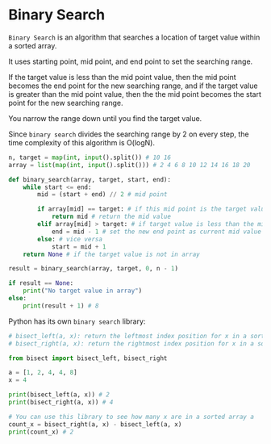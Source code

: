 # Binary Search 

```Binary Search``` is an algorithm that searches a location of target value within a sorted array. 

It uses starting point, mid point, and end point to set the searching range. 

If the target value is less than the mid point value, then the mid point becomes the end point for the new searching range, and if 
the target value is greater than the mid point value, then the the mid point becomes the start point for the new searching range. 

You narrow the range down until you find the target value. 

Since ```binary search``` divides the searching range by 2 on every step, the time complexity of this algorithm is O(logN). 

```python
n, target = map(int, input().split()) # 10 16
array = list(map(int, input().split())) # 2 4 6 8 10 12 14 16 18 20

def binary_search(array, target, start, end):
    while start <= end:
        mid = (start + end) // 2 # mid point

        if array[mid] == target: # if this mid point is the target value,
            return mid # return the mid value 
        elif array[mid] > target: # if target value is less than the mid point value,
            end = mid - 1 # set the new end point as current mid value and search the front half
        else: # vice versa
            start = mid + 1 
    return None # if the target value is not in array

result = binary_search(array, target, 0, n - 1)

if result == None:
    print("No target value in array")
else: 
    print(result + 1) # 8
```
Python has its own ```binary search``` library:
```python
# bisect_left(a, x): return the leftmost index position for x in a sorted array a (1 2 ^ 4 4 8)
# bisect_right(a, x): return the rightmost index position for x in a sorted array a (1 2 4 4 ^ 8)

from bisect import bisect_left, bisect_right

a = [1, 2, 4, 4, 8]
x = 4

print(bisect_left(a, x)) # 2
print(bisect_right(a, x)) # 4

# You can use this library to see how many x are in a sorted array a
count_x = bisect_right(a, x) - bisect_left(a, x)
print(count_x) # 2
```
```
